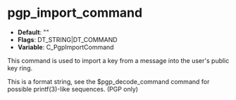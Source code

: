 # pgp_import_command

- **Default**: ""
- **Flags**: DT_STRING|DT_COMMAND
- **Variable**: C_PgpImportCommand

This command is used to import a key from a message into
the user's public key ring.

This is a format string, see the $pgp_decode_command command for
possible printf(3)-like sequences.
(PGP only)
